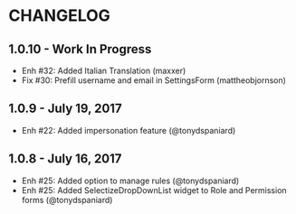 # CHANGELOG


## 1.0.10 - Work In Progress
- Enh #32: Added Italian Translation (maxxer)
- Fix #30: Prefill username and email in SettingsForm (mattheobjornson)

## 1.0.9 - July 19, 2017
- Enh #22: Added impersonation feature (@tonydspaniard)

## 1.0.8 - July 16, 2017 

- Enh #25: Added option to manage rules (@tonydspaniard)
- Enh #25: Added SelectizeDropDownList widget to Role and Permission forms (@tonydspaniard)
